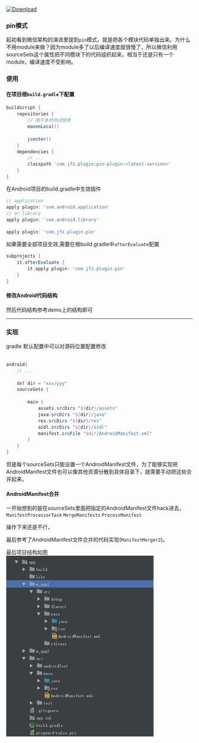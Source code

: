 [ ![Download](https://api.bintray.com/packages/act262/maven/pin-plugin/images/download.svg) ](https://bintray.com/act262/maven/pin-plugin/_latestVersion)

### pin模式
起初看到微信架构的演进里提到`pin`模式，就是把各个模块代码单独出来。为什么不用module来做？因为module多了以后编译速度就很慢了，所以微信利用sourceSets这个属性把不同模块下的代码组织起来，相当于还是只有一个module，编译速度不受影响。

### 使用
#### 在项目根`build.gradle`下配置
```groovy
buildscript {
    repositories {
        // 用于本地测试使用
        mavenLocal()
        
        jcenter()
    }
    dependencies {
        // ...
        classpath 'com.jfz.plugin:pin-plugin:<latest-version>'
    }
}
```

在Android项目的build.gradle中生效插件
```groovy
// application
apply plugin: 'com.android.application'
// or library
apply plugin: 'com.android.library'

apply plugin: 'com.jfz.plugin.pin'
```

如果需要全部项目生效,需要在根build.gradle中`afterEvaluate`配置
```groovy
subprojects {
    it.afterEvaluate {
        it.apply plugin: 'com.jfz.plugin.pin'
    }
}
```

#### 修改Android代码结构

然后代码结构参考demo上的结构即可


---

### 实现
gradle 默认配置中可以对源码位置配置修改
```groovy

android{
    // ...
    
    def dir = "xxx/yyy"
    sourceSets {

        main {
            assets.srcDirs "${dir}/assets"
            java.srcDirs "${dir}/java"
            res.srcDirs "${dir}/res"
            aidl.srcDirs "${dir}/aidl"
            manifest.srcFile "$dir/AndroidManifest.xml"
        }
    }
}
```

但是每个sourceSets只能设置一个AndroidManifest文件，为了能够实现把AndroidManifest文件也可以像其他资源分散到具体目录下，就需要手动把这些合并起来。

#### AndroidManifest合并
 一开始想到的是在sourceSets里面把指定的AndroidManifest文件hack进去，
 `ManifestProcessorTask`
 `MergeManifests`
 `ProcessManifest`
 
 操作下来还是不行，
 
 最后参考了AndroidManifest文件合并的代码实现(`ManifestMerger2`)。
 
 最后项目结构如图
 ![k](sourcesSets.jpg)